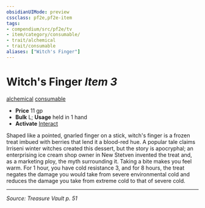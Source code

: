 ```yaml
---
obsidianUIMode: preview
cssclass: pf2e,pf2e-item
tags:
- compendium/src/pf2e/tv
- item/category/consumable/
- trait/alchemical
- trait/consumable
aliases: ["Witch's Finger"]
---
```

# Witch's Finger *Item 3*  
[alchemical](alchemical.md "Alchemical Item Trait")  [consumable](consumable.md "Consumable Item Trait")  

- **Price** 11 gp
- **Bulk** L; **Usage** held in 1 hand
- **Activate** [Interact](interact.md)

Shaped like a pointed, gnarled finger on a stick, witch's finger is a frozen treat imbued with berries that lend it a blood-red hue. A popular tale claims Irriseni winter witches created this dessert, but the story is apocryphal; an enterprising ice cream shop owner in New Stetven invented the treat and, as a marketing ploy, the myth surrounding it. Taking a bite makes you feel warm. For 1 hour, you have cold resistance 3, and for 8 hours, the treat negates the damage you would take from severe environmental cold and reduces the damage you take from extreme cold to that of severe cold.


---
*Source: Treasure Vault p. 51*